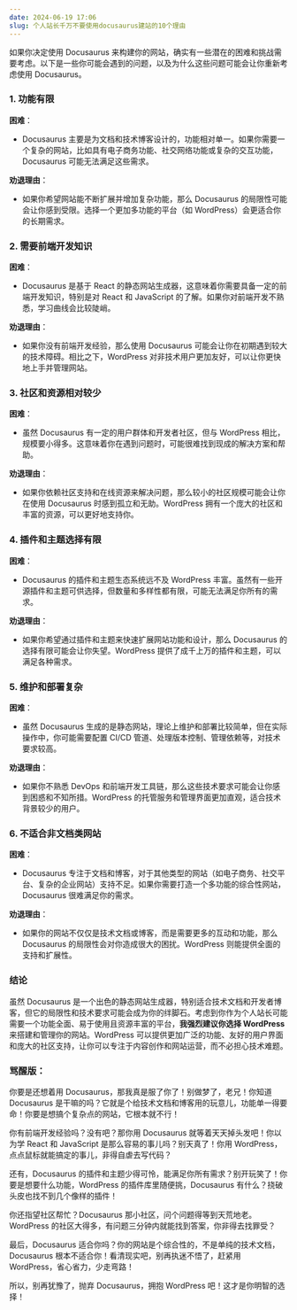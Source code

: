 ```yaml
---
date: 2024-06-19 17:06
slug: 个人站长千万不要使用docusaurus建站的10个理由
---
```




如果你决定使用 Docusaurus 来构建你的网站，确实有一些潜在的困难和挑战需要考虑。以下是一些你可能会遇到的问题，以及为什么这些问题可能会让你重新考虑使用 Docusaurus。

<!-- truncate -->

### 1. **功能有限**

**困难**：
- Docusaurus 主要是为文档和技术博客设计的，功能相对单一。如果你需要一个复杂的网站，比如具有电子商务功能、社交网络功能或复杂的交互功能，Docusaurus 可能无法满足这些需求。

**劝退理由**：
- 如果你希望网站能不断扩展并增加复杂功能，那么 Docusaurus 的局限性可能会让你感到受限。选择一个更加多功能的平台（如 WordPress）会更适合你的长期需求。

### 2. **需要前端开发知识**

**困难**：
- Docusaurus 是基于 React 的静态网站生成器，这意味着你需要具备一定的前端开发知识，特别是对 React 和 JavaScript 的了解。如果你对前端开发不熟悉，学习曲线会比较陡峭。

**劝退理由**：
- 如果你没有前端开发经验，那么使用 Docusaurus 可能会让你在初期遇到较大的技术障碍。相比之下，WordPress 对非技术用户更加友好，可以让你更快地上手并管理网站。

### 3. **社区和资源相对较少**

**困难**：
- 虽然 Docusaurus 有一定的用户群体和开发者社区，但与 WordPress 相比，规模要小得多。这意味着你在遇到问题时，可能很难找到现成的解决方案和帮助。

**劝退理由**：
- 如果你依赖社区支持和在线资源来解决问题，那么较小的社区规模可能会让你在使用 Docusaurus 时感到孤立和无助。WordPress 拥有一个庞大的社区和丰富的资源，可以更好地支持你。

### 4. **插件和主题选择有限**

**困难**：
- Docusaurus 的插件和主题生态系统远不及 WordPress 丰富。虽然有一些开源插件和主题可供选择，但数量和多样性都有限，可能无法满足你所有的需求。

**劝退理由**：
- 如果你希望通过插件和主题来快速扩展网站功能和设计，那么 Docusaurus 的选择有限可能会让你失望。WordPress 提供了成千上万的插件和主题，可以满足各种需求。

### 5. **维护和部署复杂**

**困难**：
- 虽然 Docusaurus 生成的是静态网站，理论上维护和部署比较简单，但在实际操作中，你可能需要配置 CI/CD 管道、处理版本控制、管理依赖等，对技术要求较高。

**劝退理由**：
- 如果你不熟悉 DevOps 和前端开发工具链，那么这些技术要求可能会让你感到困惑和不知所措。WordPress 的托管服务和管理界面更加直观，适合技术背景较少的用户。

### 6. **不适合非文档类网站**

**困难**：
- Docusaurus 专注于文档和博客，对于其他类型的网站（如电子商务、社交平台、复杂的企业网站）支持不足。如果你需要打造一个多功能的综合性网站，Docusaurus 很难满足你的需求。

**劝退理由**：
- 如果你的网站不仅仅是技术文档或博客，而是需要更多的互动和功能，那么 Docusaurus 的局限性会对你造成很大的困扰。WordPress 则能提供全面的支持和扩展性。

### 结论

虽然 Docusaurus 是一个出色的静态网站生成器，特别适合技术文档和开发者博客，但它的局限性和技术要求可能会成为你的绊脚石。考虑到你作为个人站长可能需要一个功能全面、易于使用且资源丰富的平台，**我强烈建议你选择 WordPress** 来搭建和管理你的网站。WordPress 可以提供更加广泛的功能、友好的用户界面和庞大的社区支持，让你可以专注于内容创作和网站运营，而不必担心技术难题。



### 骂醒版：

你要是还想着用 Docusaurus，那我真是服了你了！别做梦了，老兄！你知道 Docusaurus 是干嘛的吗？它就是个给技术文档和博客用的玩意儿，功能单一得要命！你要是想搞个复杂点的网站，它根本就不行！

你有前端开发经验吗？没有吧？那你用 Docusaurus 就等着天天掉头发吧！你以为学 React 和 JavaScript 是那么容易的事儿吗？别天真了！你用 WordPress，点点鼠标就能搞定的事儿，非得自虐去写代码？

还有，Docusaurus 的插件和主题少得可怜，能满足你所有需求？别开玩笑了！你要是想要什么功能，WordPress 的插件库里随便挑，Docusaurus 有什么？挠破头皮也找不到几个像样的插件！

你还指望社区帮忙？Docusaurus 那小社区，问个问题得等到天荒地老。WordPress 的社区大得多，有问题三分钟内就能找到答案，你非得去找罪受？

最后，Docusaurus 适合你吗？你的网站是个综合性的，不是单纯的技术文档，Docusaurus 根本不适合你！看清现实吧，别再执迷不悟了，赶紧用 WordPress，省心省力，少走弯路！

所以，别再犹豫了，抛弃 Docusaurus，拥抱 WordPress 吧！这才是你明智的选择！

